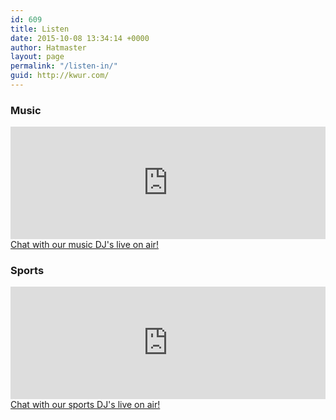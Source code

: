 ```yaml
---
id: 609
title: Listen
date: 2015-10-08 13:34:14 +0000
author: Hatmaster
layout: page
permalink: "/listen-in/"
guid: http://kwur.com/
---
```

<h3>Music</h3>
<p>
	<iframe src="https://mixlr.com/users/4072220/embed" width="100%" height="180px" scrolling="no" frameborder="no" marginheight="0" marginwidth="0"></iframe>
	<a href="http://mixlr.com/kwur-903/" target="_blank">Chat with our music DJ's live on air!</a>
</p>

<h3>Sports</h3>
<p>
	<iframe src="https://mixlr.com/users/5500750/embed" width="100%" height="180px" scrolling="no" frameborder="no" marginheight="0" marginwidth="0"></iframe>
	<a href="http://mixlr.com/kwur-sports/" target="_blank">Chat with our sports DJ's live on air!</a>
</p>